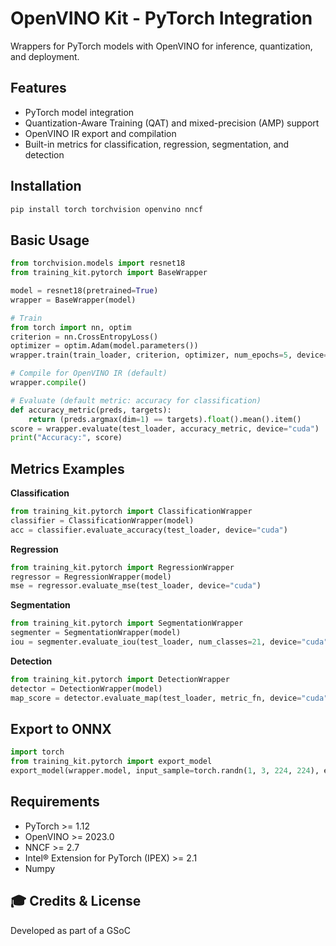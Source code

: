 # OpenVINO Kit - PyTorch Integration

Wrappers for PyTorch models with OpenVINO for inference, quantization, and deployment.

## Features

- PyTorch model integration
- Quantization-Aware Training (QAT) and mixed-precision (AMP) support
- OpenVINO IR export and compilation
- Built-in metrics for classification, regression, segmentation, and detection

## Installation

```bash
pip install torch torchvision openvino nncf
```

## Basic Usage

```python
from torchvision.models import resnet18
from training_kit.pytorch import BaseWrapper

model = resnet18(pretrained=True)
wrapper = BaseWrapper(model)

# Train
from torch import nn, optim
criterion = nn.CrossEntropyLoss()
optimizer = optim.Adam(model.parameters())
wrapper.train(train_loader, criterion, optimizer, num_epochs=5, device="cuda")

# Compile for OpenVINO IR (default)
wrapper.compile()

# Evaluate (default metric: accuracy for classification)
def accuracy_metric(preds, targets):
    return (preds.argmax(dim=1) == targets).float().mean().item()
score = wrapper.evaluate(test_loader, accuracy_metric, device="cuda")
print("Accuracy:", score)
```

## Metrics Examples

**Classification**
```python
from training_kit.pytorch import ClassificationWrapper
classifier = ClassificationWrapper(model)
acc = classifier.evaluate_accuracy(test_loader, device="cuda")
```

**Regression**
```python
from training_kit.pytorch import RegressionWrapper
regressor = RegressionWrapper(model)
mse = regressor.evaluate_mse(test_loader, device="cuda")
```

**Segmentation**
```python
from training_kit.pytorch import SegmentationWrapper
segmenter = SegmentationWrapper(model)
iou = segmenter.evaluate_iou(test_loader, num_classes=21, device="cuda")
```

**Detection**
```python
from training_kit.pytorch import DetectionWrapper
detector = DetectionWrapper(model)
map_score = detector.evaluate_map(test_loader, metric_fn, device="cuda")
```

## Export to ONNX

```python
import torch
from training_kit.pytorch import export_model
export_model(wrapper.model, input_sample=torch.randn(1, 3, 224, 224), export_path="model.onnx")
```

## Requirements

- PyTorch >= 1.12
- OpenVINO >= 2023.0
- NNCF >= 2.7
- Intel® Extension for PyTorch (IPEX) >= 2.1
- Numpy

## 🎓 Credits & License

Developed as part of a GSoC